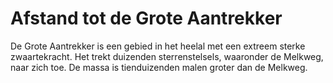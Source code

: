 # Afstand tot de Grote Aantrekker

De Grote Aantrekker is een gebied in het heelal met een extreem sterke
zwaartekracht. Het trekt duizenden sterrenstelsels, waaronder de Melkweg, naar
zich toe. De massa is tienduizenden malen groter dan de Melkweg.
